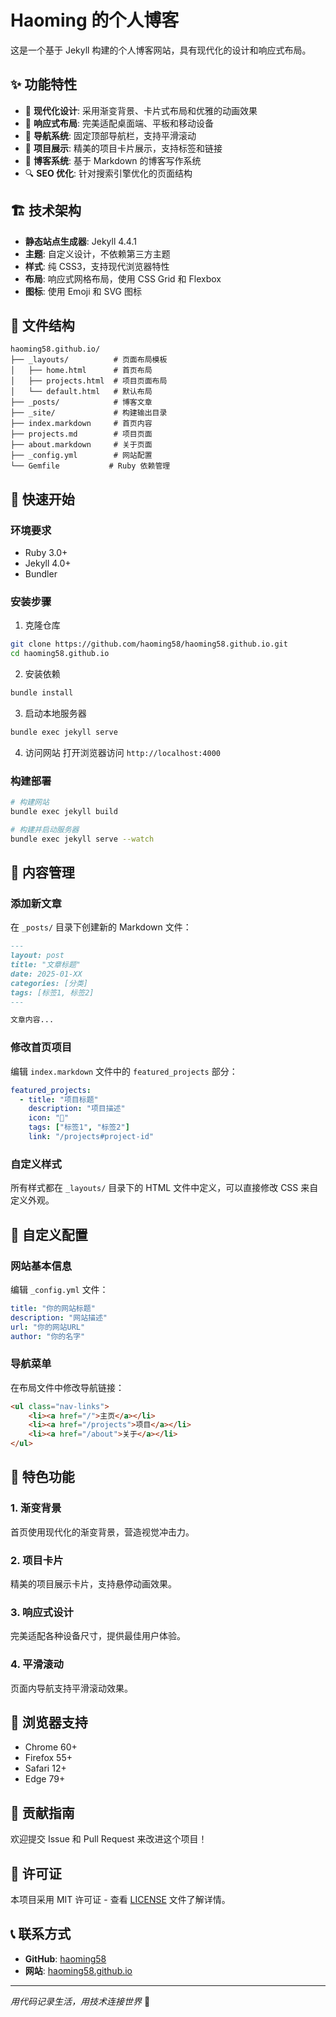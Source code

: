 # Haoming 的个人博客

这是一个基于 Jekyll 构建的个人博客网站，具有现代化的设计和响应式布局。

## ✨ 功能特性

- 🎨 **现代化设计**: 采用渐变背景、卡片式布局和优雅的动画效果
- 📱 **响应式布局**: 完美适配桌面端、平板和移动设备
- 🧭 **导航系统**: 固定顶部导航栏，支持平滑滚动
- 🚀 **项目展示**: 精美的项目卡片展示，支持标签和链接
- 📝 **博客系统**: 基于 Markdown 的博客写作系统
- 🔍 **SEO 优化**: 针对搜索引擎优化的页面结构

## 🏗️ 技术架构

- **静态站点生成器**: Jekyll 4.4.1
- **主题**: 自定义设计，不依赖第三方主题
- **样式**: 纯 CSS3，支持现代浏览器特性
- **布局**: 响应式网格布局，使用 CSS Grid 和 Flexbox
- **图标**: 使用 Emoji 和 SVG 图标

## 📁 文件结构

```
haoming58.github.io/
├── _layouts/          # 页面布局模板
│   ├── home.html      # 首页布局
│   ├── projects.html  # 项目页面布局
│   └── default.html   # 默认布局
├── _posts/            # 博客文章
├── _site/             # 构建输出目录
├── index.markdown     # 首页内容
├── projects.md        # 项目页面
├── about.markdown     # 关于页面
├── _config.yml        # 网站配置
└── Gemfile           # Ruby 依赖管理
```

## 🚀 快速开始

### 环境要求

- Ruby 3.0+ 
- Jekyll 4.0+
- Bundler

### 安装步骤

1. 克隆仓库
```bash
git clone https://github.com/haoming58/haoming58.github.io.git
cd haoming58.github.io
```

2. 安装依赖
```bash
bundle install
```

3. 启动本地服务器
```bash
bundle exec jekyll serve
```

4. 访问网站
打开浏览器访问 `http://localhost:4000`

### 构建部署

```bash
# 构建网站
bundle exec jekyll build

# 构建并启动服务器
bundle exec jekyll serve --watch
```

## 📝 内容管理

### 添加新文章

在 `_posts/` 目录下创建新的 Markdown 文件：

```markdown
---
layout: post
title: "文章标题"
date: 2025-01-XX
categories: [分类]
tags: [标签1, 标签2]
---

文章内容...
```

### 修改首页项目

编辑 `index.markdown` 文件中的 `featured_projects` 部分：

```yaml
featured_projects:
  - title: "项目标题"
    description: "项目描述"
    icon: "🚀"
    tags: ["标签1", "标签2"]
    link: "/projects#project-id"
```

### 自定义样式

所有样式都在 `_layouts/` 目录下的 HTML 文件中定义，可以直接修改 CSS 来自定义外观。

## 🎨 自定义配置

### 网站基本信息

编辑 `_config.yml` 文件：

```yaml
title: "你的网站标题"
description: "网站描述"
url: "你的网站URL"
author: "你的名字"
```

### 导航菜单

在布局文件中修改导航链接：

```html
<ul class="nav-links">
    <li><a href="/">主页</a></li>
    <li><a href="/projects">项目</a></li>
    <li><a href="/about">关于</a></li>
</ul>
```

## 🌟 特色功能

### 1. 渐变背景
首页使用现代化的渐变背景，营造视觉冲击力。

### 2. 项目卡片
精美的项目展示卡片，支持悬停动画效果。

### 3. 响应式设计
完美适配各种设备尺寸，提供最佳用户体验。

### 4. 平滑滚动
页面内导航支持平滑滚动效果。

## 📱 浏览器支持

- Chrome 60+
- Firefox 55+
- Safari 12+
- Edge 79+

## 🤝 贡献指南

欢迎提交 Issue 和 Pull Request 来改进这个项目！

## 📄 许可证

本项目采用 MIT 许可证 - 查看 [LICENSE](LICENSE) 文件了解详情。

## 📞 联系方式

- **GitHub**: [haoming58](https://github.com/haoming58)
- **网站**: [haoming58.github.io](https://haoming58.github.io)

---

*用代码记录生活，用技术连接世界* 🚀
